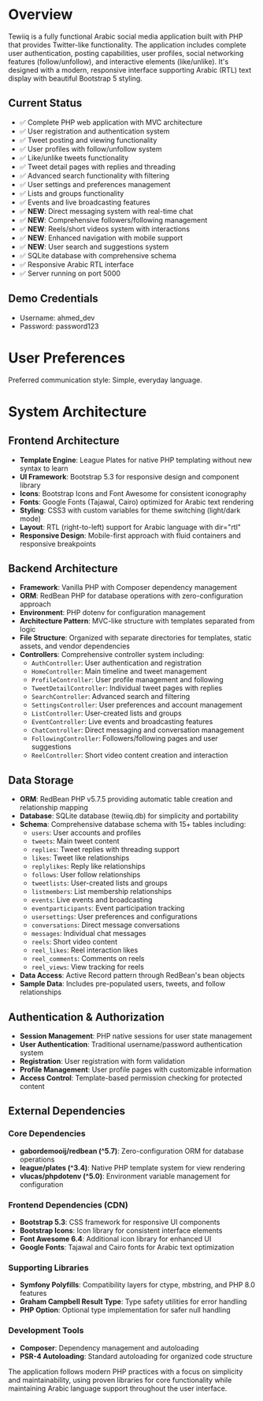 # Overview

Tewiiq is a fully functional Arabic social media application built with PHP that provides Twitter-like functionality. The application includes complete user authentication, posting capabilities, user profiles, social networking features (follow/unfollow), and interactive elements (like/unlike). It's designed with a modern, responsive interface supporting Arabic (RTL) text display with beautiful Bootstrap 5 styling.

## Current Status
- ✅ Complete PHP web application with MVC architecture
- ✅ User registration and authentication system
- ✅ Tweet posting and viewing functionality
- ✅ User profiles with follow/unfollow system
- ✅ Like/unlike tweets functionality
- ✅ Tweet detail pages with replies and threading
- ✅ Advanced search functionality with filtering
- ✅ User settings and preferences management
- ✅ Lists and groups functionality
- ✅ Events and live broadcasting features
- ✅ **NEW**: Direct messaging system with real-time chat
- ✅ **NEW**: Comprehensive followers/following management
- ✅ **NEW**: Reels/short videos system with interactions
- ✅ **NEW**: Enhanced navigation with mobile support
- ✅ **NEW**: User search and suggestions system
- ✅ SQLite database with comprehensive schema
- ✅ Responsive Arabic RTL interface
- ✅ Server running on port 5000

## Demo Credentials
- Username: ahmed_dev
- Password: password123

# User Preferences

Preferred communication style: Simple, everyday language.

# System Architecture

## Frontend Architecture
- **Template Engine**: League Plates for native PHP templating without new syntax to learn
- **UI Framework**: Bootstrap 5.3 for responsive design and component library
- **Icons**: Bootstrap Icons and Font Awesome for consistent iconography
- **Fonts**: Google Fonts (Tajawal, Cairo) optimized for Arabic text rendering
- **Styling**: CSS3 with custom variables for theme switching (light/dark mode)
- **Layout**: RTL (right-to-left) support for Arabic language with dir="rtl"
- **Responsive Design**: Mobile-first approach with fluid containers and responsive breakpoints

## Backend Architecture
- **Framework**: Vanilla PHP with Composer dependency management
- **ORM**: RedBean PHP for database operations with zero-configuration approach
- **Environment**: PHP dotenv for configuration management
- **Architecture Pattern**: MVC-like structure with templates separated from logic
- **File Structure**: Organized with separate directories for templates, static assets, and vendor dependencies
- **Controllers**: Comprehensive controller system including:
  - `AuthController`: User authentication and registration
  - `HomeController`: Main timeline and tweet management
  - `ProfileController`: User profile management and following
  - `TweetDetailController`: Individual tweet pages with replies
  - `SearchController`: Advanced search and filtering
  - `SettingsController`: User preferences and account management
  - `ListController`: User-created lists and groups
  - `EventController`: Live events and broadcasting features
  - `ChatController`: Direct messaging and conversation management
  - `FollowingController`: Followers/following pages and user suggestions
  - `ReelController`: Short video content creation and interaction

## Data Storage
- **ORM**: RedBean PHP v5.7.5 providing automatic table creation and relationship mapping
- **Database**: SQLite database (tewiiq.db) for simplicity and portability
- **Schema**: Comprehensive database schema with 15+ tables including:
  - `users`: User accounts and profiles
  - `tweets`: Main tweet content
  - `replies`: Tweet replies with threading support
  - `likes`: Tweet like relationships
  - `replylikes`: Reply like relationships
  - `follows`: User follow relationships
  - `tweetlists`: User-created lists and groups
  - `listmembers`: List membership relationships
  - `events`: Live events and broadcasting
  - `eventparticipants`: Event participation tracking
  - `usersettings`: User preferences and configurations
  - `conversations`: Direct message conversations
  - `messages`: Individual chat messages
  - `reels`: Short video content
  - `reel_likes`: Reel interaction likes
  - `reel_comments`: Comments on reels
  - `reel_views`: View tracking for reels
- **Data Access**: Active Record pattern through RedBean's bean objects
- **Sample Data**: Includes pre-populated users, tweets, and follow relationships

## Authentication & Authorization
- **Session Management**: PHP native sessions for user state management
- **User Authentication**: Traditional username/password authentication system
- **Registration**: User registration with form validation
- **Profile Management**: User profile pages with customizable information
- **Access Control**: Template-based permission checking for protected content

## External Dependencies

### Core Dependencies
- **gabordemooij/redbean (^5.7)**: Zero-configuration ORM for database operations
- **league/plates (^3.4)**: Native PHP template system for view rendering
- **vlucas/phpdotenv (^5.0)**: Environment variable management for configuration

### Frontend Dependencies (CDN)
- **Bootstrap 5.3**: CSS framework for responsive UI components
- **Bootstrap Icons**: Icon library for consistent interface elements
- **Font Awesome 6.4**: Additional icon library for enhanced UI
- **Google Fonts**: Tajawal and Cairo fonts for Arabic text optimization

### Supporting Libraries
- **Symfony Polyfills**: Compatibility layers for ctype, mbstring, and PHP 8.0 features
- **Graham Campbell Result Type**: Type safety utilities for error handling
- **PHP Option**: Optional type implementation for safer null handling

### Development Tools
- **Composer**: Dependency management and autoloading
- **PSR-4 Autoloading**: Standard autoloading for organized code structure

The application follows modern PHP practices with a focus on simplicity and maintainability, using proven libraries for core functionality while maintaining Arabic language support throughout the user interface.
